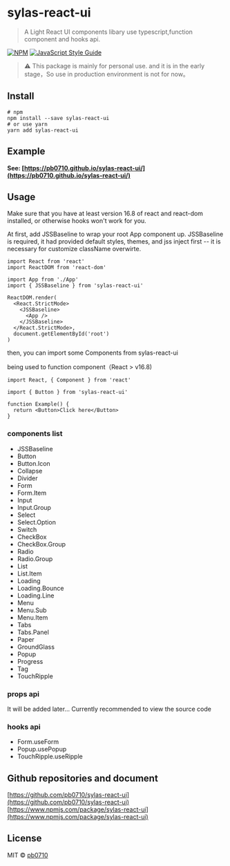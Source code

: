 # sylas-react-ui

> A Light React UI components libary use typescript,function component and hooks api.

[![NPM](https://img.shields.io/npm/v/sylas-react-ui.svg)](https://www.npmjs.com/package/sylas-react-ui) [![JavaScript Style Guide](https://img.shields.io/badge/code_style-standard-brightgreen.svg)](https://standardjs.com)

> ⚠️ This package is mainly for personal use. and it is in the early stage，So use in production environment is not for now。

## Install

```shell
# npm
npm install --save sylas-react-ui
# or use yarn
yarn add sylas-react-ui
```

## Example

**See: [https://pb0710.github.io/sylas-react-ui/](https://pb0710.github.io/sylas-react-ui/)**

## Usage

Make sure that you have at least version 16.8 of react and react-dom installed, or otherwise hooks won't work for you.

At first, add JSSBaseline to wrap your root App component up.
JSSBaseline is required, it had provided default styles, themes, and jss inject first -- it is necessary for customize className overwirte.

```tsx
import React from 'react'
import ReactDOM from 'react-dom'

import App from './App'
import { JSSBaseline } from 'sylas-react-ui'

ReactDOM.render(
  <React.StrictMode>
    <JSSBaseline>
      <App />
    </JSSBaseline>
  </React.StrictMode>,
  document.getElementById('root')
)
```

then, you can import some Components from sylas-react-ui

being used to function component（React > v16.8)

```tsx
import React, { Component } from 'react'

import { Button } from 'sylas-react-ui'

function Example() {
  return <Button>Click here</Button>
}
```

### components list

- JSSBaseline
- Button
- Button.Icon
- Collapse
- Divider
- Form
- Form.Item
- Input
- Input.Group
- Select
- Select.Option
- Switch
- CheckBox
- CheckBox.Group
- Radio
- Radio.Group
- List
- List.Item
- Loading
- Loading.Bounce
- Loading.Line
- Menu
- Menu.Sub
- Menu.Item
- Tabs
- Tabs.Panel
- Paper
- GroundGlass
- Popup
- Progress
- Tag
- TouchRipple

### props api

It will be added later...
Currently recommended to view the source code

### hooks api

- Form.useForm
- Popup.usePopup
- TouchRipple.useRipple

## Github repositories and document

[https://github.com/pb0710/sylas-react-ui](https://github.com/pb0710/sylas-react-ui)
[https://www.npmjs.com/package/sylas-react-ui](https://www.npmjs.com/package/sylas-react-ui)

## License

MIT © [pb0710](https://github.com/pb0710)
